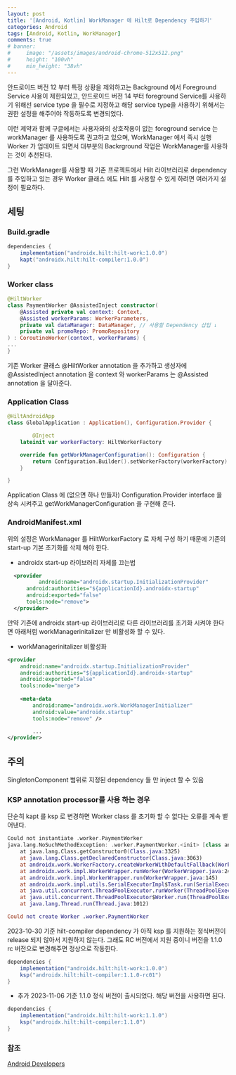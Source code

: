 ```yaml
---
layout: post
title: '[Android, Kotlin] WorkManager 에 Hilt로 Dependency 주입하기'
categories: Android
tags: [Android, Kotlin, WorkManager]
comments: true
# banner:
#     image: "/assets/images/android-chrome-512x512.png"
#     height: "100vh"
#     min_height: "38vh"
---
```


안드로이드 버전 12 부터 특정 상황을 제외하고는 Background 에서 Foreground Service 사용이 제한되었고, 
안드로이드 버전 14 부터 foreground Service를 사용하기 위해선 service type 을 필수로 지정하고 해당 service type을 사용하기 위해서는 권한 설정을 해주어야 작동하도록 변경되었다.


이런 제약과 함께 구글에서는 사용자와의 상호작용이 없는 foreground service 는 workManager 를 사용하도록 권고하고 있으며,
WorkManager 에서 즉시 실행 Worker 가 업데이트 되면서 대부분의 Backrground 작업은 WorkManager를 사용하는 것이 추천된다.


그런 WorkManager를 사용할 때 기존 프로젝트에서 Hilt 라이브러리로 dependency를 주입하고 있는 경우
Worker 클래스 에도 Hilt 를 사용할 수 있게 하려면 여러가지 설정이 필요하다.

## 세팅

### Build.gradle

```gradle
dependencies {
    implementation("androidx.hilt:hilt-work:1.0.0")
    kapt("androidx.hilt:hilt-compiler:1.0.0")
}
```

### Worker class
```kotlin
@HiltWorker
class PaymentWorker @AssistedInject constructor(
    @Assisted private val context: Context,
    @Assisted workerParams: WorkerParameters,
    private val dataManager: DataManager, // 사용할 Dependency 삽입 ↓
    private val promoRepo: PromoRepository
) : CoroutineWorker(context, workerParams) {
...
}
```

기존 Worker 클래스 @HiltWorker annotation 을 추가하고 생성자에 @AssistedInject annotation 을  context 와 workerParams 는 @Assisted annotation 을 달아준다.

### Application Class
```kotlin
@HiltAndroidApp
class GlobalApplication : Application(), Configuration.Provider {

		@Inject
    lateinit var workerFactory: HiltWorkerFactory

    override fun getWorkManagerConfiguration(): Configuration {
        return Configuration.Builder().setWorkerFactory(workerFactory).build()
    }

}
```

Application Class 에 (없으면 하나 만들자) Configuration.Provider interface 을 상속 시켜주고 getWorkManagerConfiguration 을 구현해 준다. 

### AndroidManifest.xml

위의 설정은 WorkManager 를 HiltWorkerFactory 로  자체 구성 하기 때문에 기존의 start-up 기본 초기화를 삭제 해야 한다.

- androidx start-up 라이브러리 자체를 끄는법

```xml
  <provider
		  android:name="androidx.startup.InitializationProvider"
      android:authorities="${applicationId}.androidx-startup"
      android:exported="false"
      tools:node="remove">
  </provider>
```

만약 기존에 androidx start-up 라이브러리로 다른 라이브러리를 초기화 시켜야 한다면 아래처럼 workManagerinitalizer 만 비활성화 할 수 있다.

- workManagerinitalizer 비활성화

```xml
<provider
    android:name="androidx.startup.InitializationProvider"
    android:authorities="${applicationId}.androidx-startup"
    android:exported="false"
    tools:node="merge">
    
    <meta-data
        android:name="androidx.work.WorkManagerInitializer"
        android:value="androidx.startup"
        tools:node="remove" />

		...
</provider>
```

## 주의

SingletonComponent 범위로 지정된 dependency 들 만 inject 할 수 있음

### KSP annotation processor를 사용 하는 경우

단순히 kapt 를 ksp 로 변경하면 Worker class 를 초기화 할 수 없다는 오류를 계속 뱉어낸다.

```kotlin
Could not instantiate .worker.PaymentWorker
java.lang.NoSuchMethodException: .worker.PaymentWorker.<init> [class android.content.Context, class androidx.work.WorkerParameters]
	at java.lang.Class.getConstructor0(Class.java:3325)
	at java.lang.Class.getDeclaredConstructor(Class.java:3063)
	at androidx.work.WorkerFactory.createWorkerWithDefaultFallback(WorkerFactory.java:95)
	at androidx.work.impl.WorkerWrapper.runWorker(WorkerWrapper.java:243)
	at androidx.work.impl.WorkerWrapper.run(WorkerWrapper.java:145)
	at androidx.work.impl.utils.SerialExecutorImpl$Task.run(SerialExecutorImpl.java:96)
	at java.util.concurrent.ThreadPoolExecutor.runWorker(ThreadPoolExecutor.java:1145)
	at java.util.concurrent.ThreadPoolExecutor$Worker.run(ThreadPoolExecutor.java:644)
	at java.lang.Thread.run(Thread.java:1012)

Could not create Worker .worker.PaymentWorker
```

2023-10-30 기준 hilt-compiler dependency 가 아직 ksp 를 지원하는 정식버전이 release 되지 않아서 지원하지 않는다. 그래도 RC 버전에서  지원 중이니 버전을  1.1.0 rc 버전으로 변경해주면 정상으로 작동한다.

```gradle
dependencies {
    implementation("androidx.hilt:hilt-work:1.0.0")
    ksp("androidx.hilt:hilt-compiler:1.1.0-rc01")
}
```

+ 추가 2023-11-06 기준 1.1.0 정식 버전이 출시되었다. 해당 버전을 사용하면 된다.

```gradle
dependencies {
    implementation("androidx.hilt:hilt-work:1.1.0")
    ksp("androidx.hilt:hilt-compiler:1.1.0")
}
```

### 참조
[Android Developers](https://developer.android.com/training/dependency-injection/hilt-jetpack?hl=ko#workmanager)
